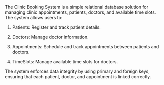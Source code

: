 The Clinic Booking System is a simple relational database solution for managing clinic appointments, patients, doctors, and available time slots. The system allows users to:

1. Patients: Register and track patient details.

2. Doctors: Manage doctor information.

3. Appointments: Schedule and track appointments between patients and doctors.

4. TimeSlots: Manage available time slots for doctors.

The system enforces data integrity by using primary and foreign keys, ensuring that each patient, doctor, and appointment is linked correctly.